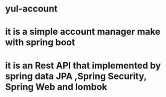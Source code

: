 # yul-account
# it is a simple account manager make with spring boot 
# it is an Rest API that implemented by spring data JPA ,Spring Security, Spring Web and lombok

